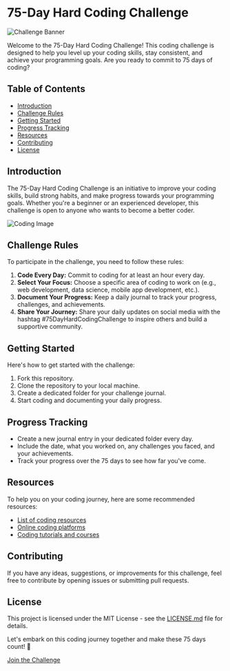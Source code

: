 # 75-Day Hard Coding Challenge

![Challenge Banner](https://img.onl/xcbt7M)

Welcome to the 75-Day Hard Coding Challenge! This coding challenge is designed to help you level up your coding skills, stay consistent, and achieve your programming goals. Are you ready to commit to 75 days of coding?

## Table of Contents

- [Introduction](#introduction)
- [Challenge Rules](#challenge-rules)
- [Getting Started](#getting-started)
- [Progress Tracking](#progress-tracking)
- [Resources](#resources)
- [Contributing](#contributing)
- [License](#license)

## Introduction

The 75-Day Hard Coding Challenge is an initiative to improve your coding skills, build strong habits, and make progress towards your programming goals. Whether you're a beginner or an experienced developer, this challenge is open to anyone who wants to become a better coder.

![Coding Image](coding-image.png)

## Challenge Rules

To participate in the challenge, you need to follow these rules:

1. **Code Every Day:** Commit to coding for at least an hour every day.
2. **Select Your Focus:** Choose a specific area of coding to work on (e.g., web development, data science, mobile app development, etc.).
3. **Document Your Progress:** Keep a daily journal to track your progress, challenges, and achievements.
4. **Share Your Journey:** Share your daily updates on social media with the hashtag #75DayHardCodingChallenge to inspire others and build a supportive community.

## Getting Started

Here's how to get started with the challenge:

1. Fork this repository.
2. Clone the repository to your local machine.
3. Create a dedicated folder for your challenge journal.
4. Start coding and documenting your daily progress.

## Progress Tracking

- Create a new journal entry in your dedicated folder every day.
- Include the date, what you worked on, any challenges you faced, and your achievements.
- Track your progress over the 75 days to see how far you've come.

## Resources

To help you on your coding journey, here are some recommended resources:

- [List of coding resources](coding-resources.md)
- [Online coding platforms](coding-platforms.md)
- [Coding tutorials and courses](coding-tutorials.md)

## Contributing

If you have any ideas, suggestions, or improvements for this challenge, feel free to contribute by opening issues or submitting pull requests.

## License

This project is licensed under the MIT License - see the [LICENSE.md](LICENSE.md) file for details.

Let's embark on this coding journey together and make these 75 days count! 🚀

[Join the Challenge](#)
